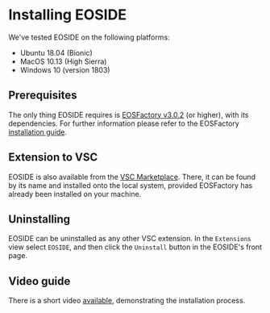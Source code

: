 # Installing EOSIDE

We've tested EOSIDE on the following platforms:

- Ubuntu 18.04 (Bionic)
- MacOS 10.13 (High Sierra)
- Windows 10 (version 1803)

## Prerequisites

The only thing EOSIDE requires is [EOSFactory v3.0.2](<https://github.com/tokenika/eosfactory/releases/tag/v3.0.2>) (or higher), with its dependencies. For further information please refer to the EOSFactory [installation guide](https://eosfactory.io/build/html/tutorials/01.InstallingEOSFactory.html).

## Extension to VSC

EOSIDE is also available from the [VSC Marketplace](https://marketplace.visualstudio.com/vscode). There, it can be found by its name and installed onto the local system, provided EOSFactory has already been installed on your machine.

## Uninstalling

EOSIDE can be uninstalled as any other VSC extension. In the `Extensions` view select `EOSIDE`, and then click the `Uninstall` button in the EOSIDE's front page.

## Video guide

There is a short video [available](https://eosfactory.io/eoside/html/_static/installing.mp4), demonstrating the installation process.